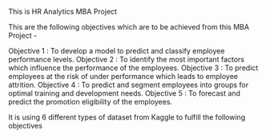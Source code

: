 This is HR Analytics MBA Project

This are the following objectives which are to be achieved from this MBA Project -

Objective 1 : To develop a model to predict and classify employee performance levels.
Objective 2 : To identify the most important factors which influence the performance of the employees.
Objective 3 : To predict employees at the risk of under performance which leads to employee attrition.
Objective 4 : To predict and segment employees into groups for optimal training and development needs.
Objective 5 : To forecast and predict the promotion eligibility of the employees.

It is using 6 different types of dataset from Kaggle to fulfill the following objectives
